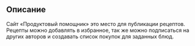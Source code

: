 ## Описание

Сайт «Продуктовый помощник» это место для публикации рецептов. Рецепты можно добавлять в избранное, так же можно подписаться на других авторов и создавать список покупок для заданных блюд.

